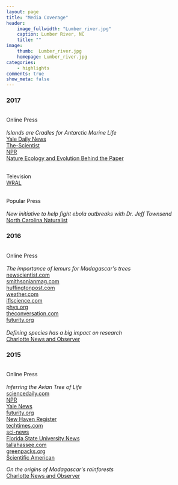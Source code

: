 ```yaml
---
layout: page
title: "Media Coverage"
header:
    image_fullwidth: "Lumber_river.jpg"
    caption: Lumber River, NC
    title: ""
image:
    thumb:  Lumber_river.jpg
    homepage: Lumber_river.jpg
categories:
    - highlights
comments: true
show_meta: false
---
```

 
<h3>2017</h3>

<br> Online Press
<br>
<br><i> Islands are Cradles for Antarctic Marine Life</i>
<br><a href="https://news.yale.edu/2017/07/24/islands-are-evolutionary-cradle-antarctica-marine-life"> <en>Yale Daily News</en></a>
<br><a href="http://www.the-scientist.com/?articles.view/articleNo/49953/title/Islands-North-of-Antarctica-Key-to-Fish-Species-Diversity/"> <en>The-Scientist</en></a>
<br><a href="http://wshu.org/post/warming-seas-endanger-antarctic-ecosystem-and-billion-dollar-fishing-industry#stream/0"> <en>NPR</en></a>
<br><a href="https://natureecoevocommunity.nature.com/channels/521-behind-the-paper/posts/18801-for-fish-only-one-road-leads-to-antarctica"> <en>Nature Ecology and Evolution Behind the Paper </en></a>

<br> Television 
<br><a href="http://www.wral.com/weather/video/16776420/"> <en>WRAL</en></a>

<br> Popular Press
<br>
<br><i> New initiative to help fight ebola outbreaks with Dr. Jeff Townsend</i>
<br><a href="http://carolinafishes.github.io/images/2017.ebola.pdf"> <en>North Carolina Naturalist</en></a>

<h3>2016</h3>

<br> Online Press
<br>
<br> <i>The importance of lemurs for Madagascar's trees</i>
<br><a href="https://www.newscientist.com/article/2083800-lemur-extinctions-in-madagascar-leave-behind-doomed-orphan-trees/"> <en>newscientist.com</en></a>
<br><a href="http://www.smithsonianmag.com/science-nature/lemur-extinctions-are-harmful-madagascars-plant-life-too-180958717/"> <en>smithsonianmag.com</en></a>
<br><a href="http://www.huffingtonpost.com/the-conversation-africa/how-lessons-from-past-ext_b_10112598.html"> <en>huffingtonpost.com</en></a> 
<br><a href="https://weather.com/science/environment/news/study-shows-lemur-extinctions-hurting-fruit"> <en>weather.com</en></a> 
<br><a href="http://www.iflscience.com/plants-and-animals/if-lemurs-go-extinct-madagascars-large-seeded-plants-may-too/"> <en>iflscience.com</en></a> 
<br><a href="https://phys.org/news/2016-04-lemur-extinctions-orphaned-madagascar-species.html"> <en>phys.org</en></a> 
<br><a href="http://theconversation.com/how-lessons-from-past-extinctions-can-help-save-madagascars-lemurs-59758"> <en>theconversation.com</en></a> 
<br><a href="http://www.futurity.org/lemurs-canarium-plants-extinction-1136932-2/"> <en>futurity.org</en></a> 
<br>
<br> <i>Defining species has a big impact on research</i>
<br><a href="http://www.newsobserver.com/news/technology/article56659913.html"> <en>Charlotte News and Observer</en></a>

<h3>2015</h3>

<br> Online Press
<br>
<br> <i>Inferring the Avian Tree of Life</i>
<br><a href="https://www.sciencedaily.com/releases/2015/10/151012181033.htm"> <en>sciencedaily.com</en></a>
<br><a href="http://wnpr.org/post/biologists-new-understanding-birds-and-tree-life"> <en>NPR</en></a> 
<br><a href="https://news.yale.edu/2015/10/07/tree-life-birds-almost-complete"> <en>Yale News</en></a> 
<br><a href="http://www.futurity.org/birds-evolution-1021292/"> <en>futurity.org</en></a> 
<br><a href="http://www.nhregister.com/article/NH/20151007/NEWS/151009595"> <en>New Haven Register</en></a>
<br><a href="http://www.techtimes.com/articles/93052/20151009/researchers-say-comprehensive-bird-family-tree-nearly-complete.htm"> <en>techtimes.com</en></a> 
<br><a href="http://www.sci-news.com/biology/science-avian-tree-life-03326.html"> <en>sci-news</en></a>
<br><a href="http://news.fsu.edu/news/science-technology/2015/10/12/from-hummingbird-to-owl-new-research-decodes-bird-family-tree/"> <en>Florida State University News</en></a> 
<br><a href="http://www.tallahassee.com/story/life/home-garden/2015/10/15/fsu-research-helps-decode-bird-family-tree/74024294/"> <en>tallahassee.com</en></a> 
<br><a href="http://www.greenpacks.org/2015/10/19/scientists-reveal-new-family-hierarchy-for-birds/"> <en>greenpacks.org</en></a> 
<br><a href="https://blogs.scientificamerican.com/tetrapod-zoology/hot-news-from-planet-archosaur/"> <en>Scientific American</en></a> 

<i> On the origins of Madagascar's rainforests </i>
<br><a href="http://www.charlotteobserver.com/news/science-technology/article39134088.html"> <en>Charlotte News and Observer</en></a> 


